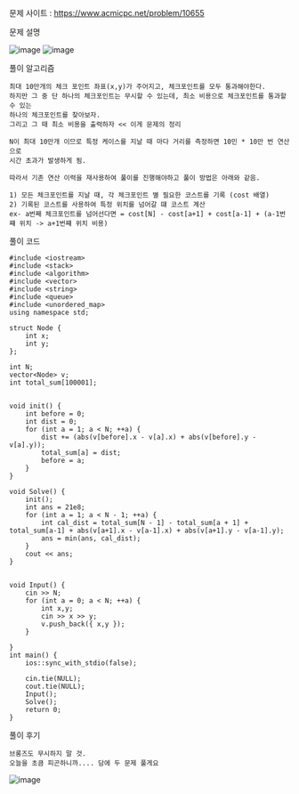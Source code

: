문제 사이트 : https://www.acmicpc.net/problem/10655

문제 설명  

![image](https://github.com/user-attachments/assets/e0188c29-3028-4349-9d04-8aaf2409a043)
![image](https://github.com/user-attachments/assets/b200e611-a346-4389-af1a-6c01e5a46073)

풀이 알고리즘

    최대 10만개의 체크 포인트 좌표(x,y)가 주어지고, 체크포인트를 모두 통과해야한다.
    하지만 그 중 단 하나의 체크포인트는 무시할 수 있는데, 최소 비용으로 체크포인트를 통과할 수 있는
    하나의 체크포인트를 찾아보자.
    그리고 그 때 최소 비용을 출력하자 << 이게 문제의 정리

    N이 최대 10만개 이므로 특정 케이스를 지날 때 마다 거리를 측정하면 10민 * 10만 번 연산으로
    시간 초과가 발생하게 됨.

    따라서 기존 연산 이력을 재사용하여 풀이를 진행해야하고 풀이 방법은 아래와 같음.

    1) 모든 체크포인트를 지날 때, 각 체크포인트 별 필요한 코스트를 기록 (cost 배열)
    2) 기록된 코스트를 사용하여 특정 위치를 넘어갈 떄 코스트 계산
    ex- a번째 체크포인트를 넘어선다면 = cost[N] - cost[a+1] + cost[a-1] + (a-1번쨰 위치 -> a+1번쨰 위치 비용)

풀이 코드

    #include <iostream>
    #include <stack>
    #include <algorithm>
    #include <vector>
    #include <string>
    #include <queue>
    #include <unordered_map>
    using namespace std;
    
    struct Node {
        int x;
        int y;
    };
    
    int N;
    vector<Node> v;
    int total_sum[100001];
    
    
    void init() {
        int before = 0;
        int dist = 0;
        for (int a = 1; a < N; ++a) {
            dist += (abs(v[before].x - v[a].x) + abs(v[before].y - v[a].y));
            total_sum[a] = dist;
            before = a;
        }
    }
    
    void Solve() {
        init();
        int ans = 21e8;
        for (int a = 1; a < N - 1; ++a) {
            int cal_dist = total_sum[N - 1] - total_sum[a + 1] + total_sum[a-1] + abs(v[a+1].x - v[a-1].x) + abs(v[a+1].y - v[a-1].y);
            ans = min(ans, cal_dist);
        }
        cout << ans;
    }
    
    
    void Input() { 
        cin >> N;
        for (int a = 0; a < N; ++a) {
            int x,y;
            cin >> x >> y;
            v.push_back({ x,y });
        }
    
    }
    int main() {
        ios::sync_with_stdio(false);
    
        cin.tie(NULL);
        cout.tie(NULL);
        Input();
        Solve();
        return 0;
    }

풀이 후기

    브롱즈도 무시하지 말 것.
    오늘을 초큼 피곤하니까.... 담에 두 문제 풀게요
![image](https://github.com/user-attachments/assets/102a2093-a18b-4d12-b2e8-8d43b27f44c6)
